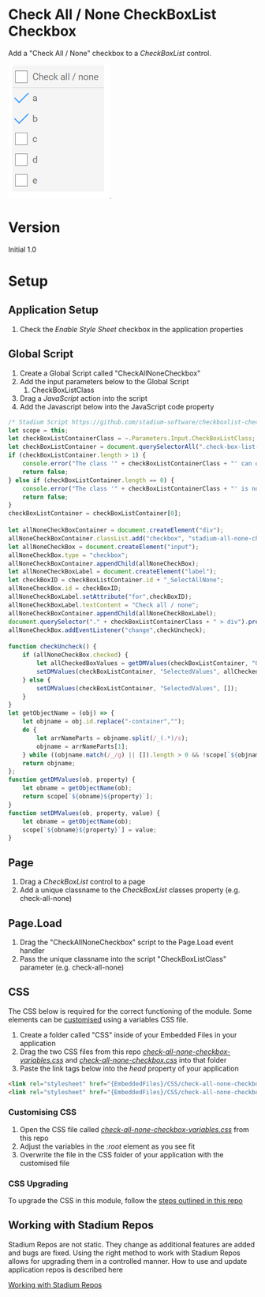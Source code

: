 # Check All / None CheckBoxList Checkbox <!-- omit in toc -->

Add a "Check All / None" checkbox to a *CheckBoxList* control. 

![](images/View.gif)

# Version
Initial 1.0

# Setup

## Application Setup
1. Check the *Enable Style Sheet* checkbox in the application properties

## Global Script
1. Create a Global Script called "CheckAllNoneCheckbox"
2. Add the input parameters below to the Global Script
   1. CheckBoxListClass
3. Drag a *JavaScript* action into the script
4. Add the Javascript below into the JavaScript code property
```javascript
/* Stadium Script https://github.com/stadium-software/checkboxlist-check-all-none */
let scope = this;
let checkBoxListContainerClass = ~.Parameters.Input.CheckBoxListClass;
let checkBoxListContainer = document.querySelectorAll(".check-box-list-container." + checkBoxListContainerClass);
if (checkBoxListContainer.length > 1) {
    console.error("The class '" + checkBoxListContainerClass + "' can only be assigned to one CheckBoxList control");
    return false;
} else if (checkBoxListContainer.length == 0) {
    console.error("The class '" + checkBoxListContainerClass + "' is not assigned to any CheckBoxList control");
    return false;
}
checkBoxListContainer = checkBoxListContainer[0];

let allNoneCheckBoxContainer = document.createElement("div");
allNoneCheckBoxContainer.classList.add("checkbox", "stadium-all-none-checkbox");
let allNoneCheckBox = document.createElement("input");
allNoneCheckBox.type = "checkbox";
allNoneCheckBoxContainer.appendChild(allNoneCheckBox);
let allNoneCheckBoxLabel = document.createElement("label");
let checkBoxID = checkBoxListContainer.id + "_SelectAllNone";
allNoneCheckBox.id = checkBoxID;
allNoneCheckBoxLabel.setAttribute("for",checkBoxID);
allNoneCheckBoxLabel.textContent = "Check all / none";
allNoneCheckBoxContainer.appendChild(allNoneCheckBoxLabel);
document.querySelector("." + checkBoxListContainerClass + " > div").prepend(allNoneCheckBoxContainer);
allNoneCheckBox.addEventListener("change",checkUncheck);

function checkUncheck() {
    if (allNoneCheckBox.checked) {
        let allCheckedBoxValues = getDMValues(checkBoxListContainer, "Options").map(a => a.value);
        setDMValues(checkBoxListContainer, "SelectedValues", allCheckedBoxValues);
    } else {
        setDMValues(checkBoxListContainer, "SelectedValues", []);
    }
}
let getObjectName = (obj) => {
    let objname = obj.id.replace("-container","");
    do {
        let arrNameParts = objname.split(/_(.*)/s);
        objname = arrNameParts[1];
    } while ((objname.match(/_/g) || []).length > 0 && !scope[`${objname}Classes`]);
    return objname;
};
function getDMValues(ob, property) {
    let obname = getObjectName(ob);
    return scope[`${obname}${property}`];
}
function setDMValues(ob, property, value) {
    let obname = getObjectName(ob);
    scope[`${obname}${property}`] = value;
}
```

## Page
1. Drag a *CheckBoxList* control to a page
2. Add a unique classname to the *CheckBoxList* classes property (e.g. check-all-none)

## Page.Load
1. Drag the "CheckAllNoneCheckbox" script to the Page.Load event handler
2. Pass the unique classname into the script "CheckBoxListClass" parameter (e.g. check-all-none)

## CSS
The CSS below is required for the correct functioning of the module. Some elements can be [customised](#customising-css) using a variables CSS file. 

1. Create a folder called "CSS" inside of your Embedded Files in your application
2. Drag the two CSS files from this repo [*check-all-none-checkbox-variables.css*](check-all-none-checkbox-variables.css) and [*check-all-none-checkbox.css*](check-all-none-checkbox.css) into that folder
3. Paste the link tags below into the *head* property of your application
```html
<link rel="stylesheet" href="{EmbeddedFiles}/CSS/check-all-none-checkbox.css">
<link rel="stylesheet" href="{EmbeddedFiles}/CSS/check-all-none-checkbox-variables.css">
``` 

### Customising CSS
1. Open the CSS file called [*check-all-none-checkbox-variables.css*](check-all-none-checkbox-variables.css) from this repo
2. Adjust the variables in the *:root* element as you see fit
3. Overwrite the file in the CSS folder of your application with the customised file

### CSS Upgrading
To upgrade the CSS in this module, follow the [steps outlined in this repo](https://github.com/stadium-software/samples-upgrading)

## Working with Stadium Repos
Stadium Repos are not static. They change as additional features are added and bugs are fixed. Using the right method to work with Stadium Repos allows for upgrading them in a controlled manner. How to use and update application repos is described here 

[Working with Stadium Repos](https://github.com/stadium-software/samples-upgrading)